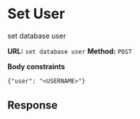 # Set User
set database user

__URL:__ `set database user`
__Method:__ `POST`

__Body constraints__
```
{"user": "<USERNAME>"}
```

## Response